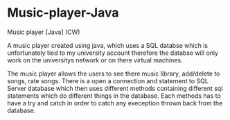 Music-player-Java
=================

Music player [Java] (CW)

A music player created using java, which uses a SQL databse which is unfortunately tied to my university account therefore
the databse will only work on the universitys network or on there virtual machines.

The music player allows the users to see there music library, add/delete to songs, rate songs. 
There is a open a connection and statement to SQL Server database which then uses different methods containing different sql statements
which do different things in the database. Each methods has to have a try and catch in order to catch any exeception thrown back from the database.
